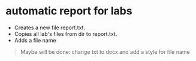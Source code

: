 # automatic report for labs
+ Creates a new file report.txt. 
+ Copies all lab's files from dir to report.txt.  
+ Adds a file name

> Maybe will be done: change txt to docx and add a style for file name

